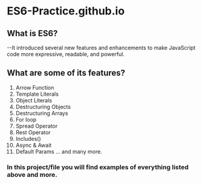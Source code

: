# ES6-Practice.github.io
## What is ES6?
  --It introduced several new features and enhancements to make JavaScript code more expressive, readable, and powerful.

## What are some of its features?
  1. Arrow Function
  2. Template Literals
  3. Object Literals
  4. Destructuring Objects
  5. Destructuring Arrays
  6. For loop
  7. Spread Operator
  8. Rest Operator
  9. Includes()
  10. Async & Await
  11. Default Params ... and many more.

### In this project/file you will find examples of everything listed above and more.
